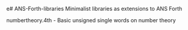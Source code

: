 e# ANS-Forth-libraries
Minimalist libraries as extensions to ANS Forth

numbertheory.4th - Basic unsigned single words on number theory 
